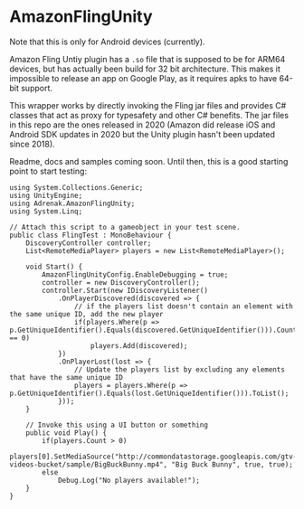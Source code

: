 # AmazonFlingUnity

Note that this is only for Android devices (currently).

Amazon Fling Untiy plugin has a `.so` file that is supposed to be for ARM64 devices, but has actually been build for 32 bit architecture. This makes it impossible to release an app on Google Play, as it requires apks to have 64-bit support.

This wrapper works by directly invoking the Fling jar files and provides C# classes that act as proxy for typesafety and other C# benefits. The jar files in this repo are the ones released in 2020 (Amazon did release iOS and Android SDK updates in 2020 but the Unity plugin hasn't been updated since 2018). 

Readme, docs and samples coming soon. Until then, this is a good starting point to start testing:

```
using System.Collections.Generic;
using UnityEngine;
using Adrenak.AmazonFlingUnity;
using System.Linq;

// Attach this script to a gameobject in your test scene.
public class FlingTest : MonoBehaviour {
    DiscoveryController controller;
    List<RemoteMediaPlayer> players = new List<RemoteMediaPlayer>();

    void Start() {
        AmazonFlingUnityConfig.EnableDebugging = true;
        controller = new DiscoveryController();
        controller.Start(new IDiscoveryListener()
            .OnPlayerDiscovered(discovered => {
                // if the players list doesn't contain an element with the same unique ID, add the new player
                if(players.Where(p => p.GetUniqueIdentifier().Equals(discovered.GetUniqueIdentifier())).Count() == 0)
                    players.Add(discovered);
            })
            .OnPlayerLost(lost => {
                // Update the players list by excluding any elements that have the same unique ID
                players = players.Where(p => p.GetUniqueIdentifier().Equals(lost.GetUniqueIdentifier())).ToList();
            }));
    }

    // Invoke this using a UI button or something
    public void Play() {
        if(players.Count > 0)
            players[0].SetMediaSource("http://commondatastorage.googleapis.com/gtv-videos-bucket/sample/BigBuckBunny.mp4", "Big Buck Bunny", true, true);
        else
            Debug.Log("No players available!");
    }
}
```